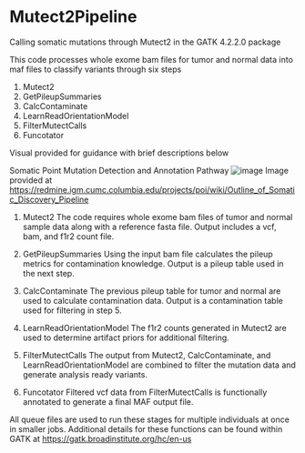 # Mutect2Pipeline
Calling somatic mutations through Mutect2 in the GATK 4.2.2.0 package

This code processes whole exome bam files for tumor and normal data into maf files to classify variants through six steps

1. Mutect2
2. GetPileupSummaries
3. CalcContaminate
4. LearnReadOrientationModel
5. FilterMutectCalls
6. Funcotator

Visual provided for guidance with brief descriptions below  

Somatic Point Mutation Detection and Annotation Pathway
![image](https://user-images.githubusercontent.com/56173874/137376500-f1a8d68b-1eb1-4ea7-95e0-2f1c0cda9cc3.png)
Image provided at https://redmine.igm.cumc.columbia.edu/projects/poi/wiki/Outline_of_Somatic_Discovery_Pipeline

1. Mutect2
The code requires whole exome bam files of tumor and normal sample data along with a reference fasta file. Output includes a vcf, bam, and f1r2 count file.

2. GetPileupSummaries
Using the input bam file calculates the pileup metrics for contamination knowledge. Output is a pileup table used in the next step.

3. CalcContaminate
The previous pileup table for tumor and normal are used to calculate contamination data. Output is a contamination table used for filtering in step 5.

4. LearnReadOrientationModel
The f1r2 counts generated in Mutect2 are used to determine artifact priors for additional filtering. 

5. FilterMutectCalls
The output from Mutect2, CalcContaminate, and LearnReadOrientationModel are combined to filter the mutation data and generate analysis ready variants. 

6. Funcotator 
Filtered vcf data from FilterMutectCalls is functionally annotated to generate a final MAF output file. 

All queue files are used to run these stages for multiple individuals at once in smaller jobs. Additional details for these functions can be found within GATK at https://gatk.broadinstitute.org/hc/en-us
